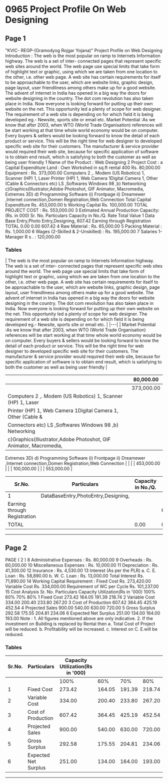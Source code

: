 # 0965 Project Profile On Web Designing

## Page 1

"KVIC- REGP-(Gramodyog Rojgar Yojana)" Project Profile on Web Designing Introduction : The web is the most popular on ramp to Internets Information highway. The web is a set of inter- connected pages that represent specific web sites around the world. The web page use special limits that take form of highlight text or graphic, using which we are taken from one location to the other, i.e. other web page. A web site has certain requirements for itself to be approachable to the user, which are website links, graphic design, page layout, user friendliness among others make up for a good website. The advent of internet in India has opened in a big way the doors for website designing in the country. The dot com revolution has also taken place in India. Now everyone is looking forward for putting up their own website on the net. This opportunity led a plenty of scope for web designer. The requirement of a web site is depending on for which field it is being developed eg.- Newsite, sports site or email etc. Market Potential :As we know that after 2003, when WTO (World Trade Organisation) references will be start working at that time whole world economy would be on computer. Every buyers & sellers would be looking forward to know the detail of each product or service. This will be the right time for web designer to developed specific web site for their customers. The manufacturer & service provider would required their web site, because for specific application of software is to obtain end result, which is satisfying to both the customer as well as being user friendly 1 Name of the Product : Web Designing 2 Project Cost : a Capital Expenditure Land : Own Workshed in sq.ft rental 400 Rs. 80,000.00 Equipment : Rs. 373,000.00 Computers 2 ,. Modem (US Robotics) 1, Scanner (HP) 1, Laser Printer (HP) 1, Web Camera 1Digital Camera 1, Other (Cable & Connectors etc) LS ,Softwares Windows 98 ,b) Networking c)Graphics(Illustrator,Adobe Photoshot, GIF Animator, Macromedia, Extremes 3D) d) Programming Software (i) Frontpage ii) Dreamewer ,Internet connection,Domen Registration,Web Connection Total Capital Expenditure Rs. 453,000.00 b Working Capital Rs. 100,000.00 TOTAL PROJECT COST : Rs. 553,000.00 3 Estimated Annual Production Capacity: (Rs. in 000) Sr. No. Particulars Capacity in No./Q. Rate Total Value 1 Data Base Entry,Photo Entry,Designing, 607.42 Earning through Registration TOTAL 0.00 0.00 607.42 4 Raw Material : Rs. 65,000.00 5 Packing Material : Rs. 1,000.00 6 Wages (2-Skilled & 2-Unskilled) : Rs. 195,000.00 7 Salaries 1- Manager R s . : 120,000.00

### Tables

| The web is the most popular on ramp to Internets Information highway. The web is a set of inter-
connected pages that represent specific web sites around the world. The web page use special limits that
take form of highlight text or graphic, using which we are taken from one location to the other, i.e. other
web page. A web site has certain requirements for itself to be approachable to the user, which are
website links, graphic design, page layout, user friendliness among others make up for a good website.
The advent of internet in India has opened in a big way the doors for website designing in the country.
The dot com revolution has also taken place in India. Now everyone is looking forward for putting up their
own website on the net. This opportunity led a plenty of scope for web designer. The requirement of a
web site is depending on for which field it is being developed eg.- Newsite, sports site or email etc. |
|---|
| Market Potential :As we know that after 2003, when WTO (World Trade Organisation) references will be
start working at that time whole world economy would be on computer. Every buyers & sellers would be
looking forward to know the detail of each product or service. This will be the right time for web designer
to developed specific web site for their customers. The manufacturer & service provider would required
their web site, because for specific application of software is to obtain end result, which is satisfying to
both the customer as well as being user friendly |

|  | 80,000.00 |
|---|---|
|  | 373,000.00 |
| Computers 2 ,. Modem (US Robotics) 1, Scanner (HP) 1, Laser |  |
| Printer (HP) 1, Web Camera 1Digital Camera 1, Other (Cable & |  |
| Connectors etc) LS ,Softwares Windows 98 ,b) Networking |  |
| c)Graphics(Illustrator,Adobe Photoshot, GIF Animator, Macromedia,
Extremes 3D) d) Programming Software (i) Frontpage ii) Dreamewer
,Internet connection,Domen Registration,Web Connection |  |
|  | 453,000.00 |
|  | 100,000.00 |
|  | 553,000.00 |

| Sr.No. | Particulars | Capacity in No./Q. | Rate | Total Value |
|---|---|---|---|---|
| 1 | DataBaseEntry,PhotoEntry,Designing,
Earning through Registration |  |  | 607.42 |
| TOTAL |  | 0.00 | 0.00 | 607.42 |

---

## Page 2

PAGE ( 2 ) 8 Administrative Expenses : Rs. 80,000.00 9 Overheads : Rs. 60,000.00 10 Miscellaneous Expenses : Rs. 10,000.00 11 Depreciation : Rs. 41,300.00 12 Insurance : Rs. 4,530.00 13 Interest (As per the PLR) a. C. E. Loan : Rs. 58,890.00 b. W. C. Loan : Rs. 13,000.00 Total Interest Rs. 71,890.00 14 Working Capital Requirement : Fixed Cost Rs. 273,420.00 Variable Cost Rs. 334,000.00 Requirement of WC per Cycle Rs. 101,237.00 15 Cost Analysis Sr. No. Particulars Capacity Utilization(Rs in '000) 100% 60% 70% 80% 1 Fixed Cost 273.42 164.05 191.39 218.74 2 Variable Cost 334.00 200.40 233.80 267.20 3 Cost of Production 607.42 364.45 425.19 452.54 4 Projected Sales 900.00 540.00 630.00 720.00 5 Gross Surplus 292.58 175.55 204.81 234.06 6 Expected Net Surplus 251.00 134.00 164.00 193.00 Note : 1. All figures mentioned above are only indicative. 2. If the investment on Building is replaced by Rental then a. Total Cost of Project will be reduced. b. Profitability will be increased. c. Interest on C. E.will be reduced.

### Tables

| Sr.No. | Particulars | Capacity Utilization(Rs in '000) |  |  |  |
|---|---|---|---|---|---|
|  |  | 100% | 60% | 70% | 80% |
| 1 | Fixed Cost | 273.42 | 164.05 | 191.39 | 218.74 |
| 2 | Variable Cost | 334.00 | 200.40 | 233.80 | 267.20 |
| 3 | Cost of Production | 607.42 | 364.45 | 425.19 | 452.54 |
| 4 | Projected Sales | 900.00 | 540.00 | 630.00 | 720.00 |
| 5 | Gross Surplus | 292.58 | 175.55 | 204.81 | 234.06 |
| 6 | Expected Net Surplus | 251.00 | 134.00 | 164.00 | 193.00 |

---
